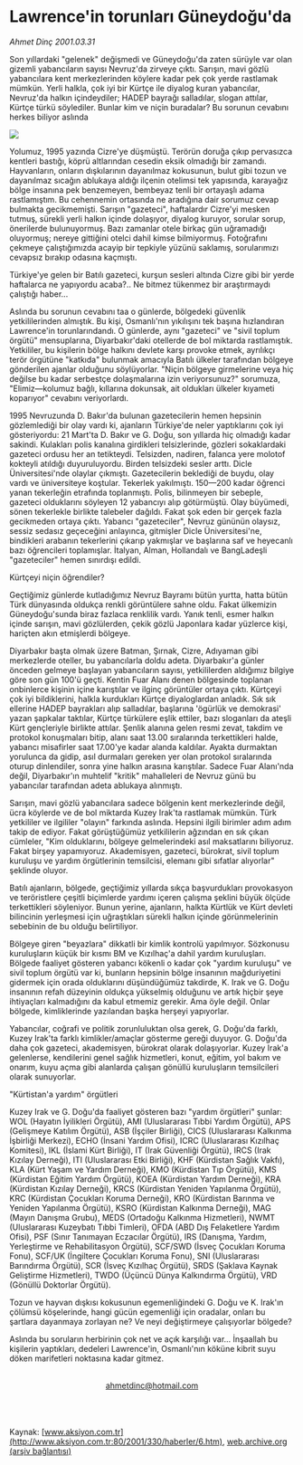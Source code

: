 # Lawrence'in torunları Güneydoğu'da

*Ahmet Dinç 2001.03.31*

<div>
 <p class="spot">
  Son yıllardaki "gelenek"  değişmedi ve Güneydoğu'da  zaten sürüyle var olan gizemli  yabancıların sayısı Nevruz'da zirveye çıktı. Sarışın, mavi  gözlü yabancılara kent  merkezlerinden köylere kadar  pek çok yerde rastlamak  mümkün. Yerli halkla, çok iyi  bir Kürtçe ile diyalog kuran  yabancılar, Nevruz'da halkın  içindeydiler; HADEP bayrağı  salladılar, slogan attılar,  Kürtçe türkü söylediler. Bunlar kim ve niçin buradalar? Bu  sorunun cevabını herkes  biliyor aslında
 </p>
 <p class="metin">
 </p>
 <img border="0" src="/web/20020502033813im_/http://www.aksiyon.com.tr/2001/330/resimler/Lawrence.jpg"/>
 <p class="metin">
  Yolumuz, 1995 yazında Cizre'ye düşmüştü. Terörün doruğa çıkıp pervasızca kentleri bastığı, köprü altlarından cesedin eksik olmadığı bir zamandı. Hayvanların, onların dışkılarının dayanılmaz kokusunun, bulut gibi tozun ve dayanılmaz sıcağın ablukaya aldığı ilçenin otelimsi tek yapısında, karayağız bölge insanına pek benzemeyen, bembeyaz tenli bir ortayaşlı adama rastlamıştım. Bu cehennemin ortasında ne aradığına dair sorumuz cevap bulmakta gecikmemişti. Sarışın "gazeteci", haftalardır Cizre'yi mesken tutmuş, sürekli yerli halkın içinde dolaşıyor, diyalog kuruyor, sorular sorup, önerilerde bulunuyormuş. Bazı zamanlar otele birkaç gün uğramadığı oluyormuş; nereye gittiğini otelci dahil kimse bilmiyormuş. Fotoğrafını çekmeye çalıştığımızda acayip bir tepkiyle yüzünü saklamış, sorularımızı cevapsız bırakıp odasına kaçmıştı.
 </p>
 <p class="metin">
  Türkiye'ye gelen bir Batılı gazeteci, kurşun sesleri altında Cizre gibi bir yerde haftalarca ne yapıyordu acaba?.. Ne bitmez tükenmez bir araştırmaydı çalıştığı haber...
 </p>
 <p class="metin">
  Aslında bu sorunun cevabını taa o günlerde, bölgedeki güvenlik yetkililerinden almıştık. Bu kişi, Osmanlı'nın yıkılışını tek başına hızlandıran Lawrence'in torunlarındandı. O günlerde, aynı "gazeteci" ve "sivil toplum örgütü" mensuplarına, Diyarbakır'daki otellerde de bol miktarda rastlamıştık. Yetkililer, bu kişilerin bölge halkını devlete karşı provoke etmek, ayrılıkçı terör örgütüne "katkıda" bulunmak amacıyla Batılı ülkeler tarafından bölgeye gönderilen ajanlar olduğunu söylüyorlar. "Niçin bölgeye girmelerine veya hiç değilse bu kadar serbestçe dolaşmalarına izin veriyorsunuz?" sorumuza, "Elimiz—kolumuz bağlı, kıllarına dokunsak, ait oldukları ülkeler kıyameti koparıyor" cevabını veriyorlardı.
 </p>
 <p class="metin">
  1995 Nevruzunda D. Bakır'da bulunan gazetecilerin hemen hepsinin gözlemlediği bir olay vardı ki, ajanların Türkiye'de neler yaptıklarını çok iyi gösteriyordu: 21 Mart'ta D. Bakır ve G. Doğu, son yıllarda hiç olmadığı kadar sakindi. Kulakları polis kanalına girdikleri telsizlerinde, gözleri sokaklardaki gazeteci ordusu her an tetikteydi. Telsizden, nadiren, falanca yere molotof kokteyli atıldığı duyuruluyordu. Birden telsizdeki sesler arttı. Dicle Üniversitesi'nde olaylar çıkmıştı. Gazetecilerin beklediği de buydu, olay vardı ve üniversiteye koştular. Tekerlek yakılmıştı. 150—200 kadar öğrenci yanan tekerleğin etrafında toplanmıştı. Polis, bilinmeyen bir sebeple, gazeteci olduklarını söyleyen 12 yabancıyı alıp götürmüştü. Olay büyümedi, sönen tekerlekle birlikte talebeler dağıldı. Fakat şok eden bir gerçek fazla gecikmeden ortaya çıktı. Yabancı "gazeteciler", Nevruz gününün olaysız, sessiz sedasız geçeceğini anlayınca, gitmişler Dicle Üniversitesi'ne, bindikleri arabanın tekerlerini çıkarıp yakmışlar ve başlarına saf ve heyecanlı bazı öğrencileri toplamışlar. İtalyan, Alman, Hollandalı ve BangLadeşli "gazeteciler" hemen sınırdışı edildi.
 </p>
 <p class="arabaslik">
  Kürtçeyi niçin öğrendiler?
 </p>
 <p class="metin">
  Geçtiğimiz günlerde kutladığımız Nevruz Bayramı bütün yurtta, hatta bütün Türk dünyasında oldukça renkli görüntülere sahne oldu. Fakat ülkemizin Güneydoğu'sunda biraz fazlaca renklilik vardı. Yanık tenli, esmer halkın içinde sarışın, mavi gözlülerden, çekik gözlü Japonlara kadar yüzlerce kişi, hariçten akın etmişlerdi bölgeye.
 </p>
 <p class="metin">
  Diyarbakır başta olmak üzere Batman, Şırnak, Cizre, Adıyaman gibi merkezlerde oteller, bu yabancılarla doldu adeta. Diyarbakır'a günler önceden gelmeye başlayan yabancıların sayısı, yetkililerden aldığımız bilgiye göre son gün 100'ü geçti. Kentin Fuar Alanı denen bölgesinde toplanan onbinlerce kişinin içine karıştılar ve ilginç görüntüler ortaya çıktı. Kürtçeyi çok iyi bildiklerini, halkla kurdukları Kürtçe diyaloglardan anladık. Sık sık ellerine HADEP bayrakları alıp salladılar, başlarına 'ögürlük ve demokrasi' yazan şapkalar taktılar, Kürtçe türkülere eşlik ettiler, bazı sloganları da ateşli Kürt gençleriyle birlikte attılar. Şenlik alanına gelen resmi zevat, takdim ve protokol konuşmaları bitip, alanı saat 13.00 sıralarında terkettikleri halde, yabancı misafirler saat 17.00'ye kadar alanda kaldılar. Ayakta durmaktan yorulunca da gidip, asıl durmaları gereken yer olan protokol sıralarında oturup dinlendiler, sonra yine halkın arasına karıştılar. Sadece Fuar Alanı'nda değil, Diyarbakır'ın muhtelif "kritik" mahalleleri de Nevruz günü bu yabancılar tarafından adeta ablukaya alınmıştı.
 </p>
 <p class="metin">
  Sarışın, mavi gözlü yabancılara sadece bölgenin kent merkezlerinde değil, ücra köylerde ve de bol miktarda Kuzey Irak'ta rastlamak mümkün. Türk yetkililer ve ilgililer "olayın" farkında aslında. Hepsini ilgili birimler adım adım takip de ediyor. Fakat görüştüğümüz yetkililerin ağzından en sık çıkan cümleler, "Kim olduklarını, bölgeye gelmelerindeki asıl maksatlarını biliyoruz. Fakat birşey yapamıyoruz. Akademisyen, gazeteci, bürokrat, sivil toplum kuruluşu ve yardım örgütlerinin temsilcisi, elemanı gibi sıfatlar alıyorlar" şeklinde oluyor.
 </p>
 <p class="metin">
  Batılı ajanların, bölgede, geçtiğimiz yıllarda sıkça başvurdukları provokasyon ve teröristlere çeşitli biçimlerde yardımı içeren çalışma şeklini büyük ölçüde terkettikleri söyleniyor. Bunun yerine, ajanların, halkta Kürtlük ve Kürt devleti bilincinin yerleşmesi için uğraştıkları sürekli halkın içinde görünmelerinin sebebinin de bu olduğu belirtiliyor.
 </p>
 <p class="metin">
  Bölgeye giren "beyazlara" dikkatli bir kimlik kontrolü yapılmıyor. Sözkonusu kuruluşların küçük bir kısmı BM ve Kızılhaç'a dahil yardım kuruluşları. Bölgede faaliyet gösteren yabancı kökenli o kadar çok "yardım kuruluşu" ve sivil toplum örgütü var ki, bunların hepsinin bölge insanının mağduriyetini gidermek için orada olduklarını düşündüğümüz takdirde, K. Irak ve G. Doğu insanının refah düzeyinin oldukça yükselmiş olduğunu ve artık hiçbir şeye ihtiyaçları kalmadığını da kabul etmemiz gerekir. Ama öyle değil. Onlar bölgede, kimliklerinde yazılandan başka herşeyi yapıyorlar.
 </p>
 <p class="metin">
  Yabancılar, coğrafi ve politik zorunluluktan olsa gerek, G. Doğu'da farklı, Kuzey Irak'ta farklı kimlikler/amaçlar gösterme gereği duyuyor. G. Doğu'da daha çok gazeteci, akademisyen, bürokrat olarak dolaşıyorlar. Kuzey Irak'a gelenlerse, kendilerini genel sağlık hizmetleri, konut, eğitim, yol bakım ve onarım, kuyu açma gibi alanlarda çalışan gönüllü kuruluşların temsilcileri olarak sunuyorlar.
 </p>
 <p class="arabaslik">
  "Kürtistan'a yardım" örgütleri
 </p>
 <p class="metin">
  Kuzey Irak ve G. Doğu'da faaliyet gösteren bazı "yardım örgütleri" şunlar: WOL (Hayatın İyilikleri Örgütü), AMI (Uluslararası Tıbbi Yardım Örgütü), APS (Gelişmeye Katılım Örgütü), ASB (İşçiler Birliği), CICS (Uluslararası Kalkınma İşbirliği Merkezi), ECHO (İnsani Yardım Ofisi), ICRC (Uluslararası Kızılhaç Komitesi), IKL (İslami Kürt Birliği), IT (Irak Güvenliği Örgütü), IRCS (Irak Kızılay Derneği), ITI (Uluslararası Etki Birliği), KHF (Kürdistan Sağlık Vakfı), KLA (Kürt Yaşam ve Yardım Derneği), KMO (Kürdistan Tıp Örgütü), KMS (Kürdistan Eğitim Yardım Örgütü), KOEA (Kürdistan Yardım Derneği), KRA (Kürdistan Kızılay Derneği), KRCS (Kürdistan Yeniden Yapılanma Örgütü), KRC (Kürdistan Çocukları Koruma Derneği), KRO (Kürdistan Barınma ve Yeniden Yapılanma Örgütü), KSRO (Kürdistan Kalkınma Derneği), MAG (Mayın Danışma Grubu), MEDS (Ortadoğu Kalkınma Hizmetleri), NWMT (Uluslararası Kuzeybatı Tıbbi Timleri), OFDA (ABD Dış Felaketlere Yardım Ofisi), PSF (Sınır Tanımayan Eczacılar Örgütü), IRS (Danışma, Yardım, Yerleştirme ve Rehabilitasyon Örgütü), SCF/SWD (İsveç Çocukları Koruma Fonu), SCF/UK (İngiltere Çocukları Koruma Fonu), SNI (Uluslararası Barındırma Örgütü), SCR (İsveç Kızılhaç Örgütü), SRDS (Şaklava Kaynak Geliştirme Hizmetleri), TWDO (Üçüncü Dünya Kalkındırma Örgütü), VRD (Gönüllü Doktorlar Örgütü).
 </p>
 <p class="metin">
  Tozun ve hayvan dışkısı kokusunun egemenliğindeki G. Doğu ve K. Irak'ın çölümsü köşelerinde, hangi gücün egemenliği için oradalar, onları bu şartlara dayanmaya zorlayan ne? Ve neyi değiştirmeye çalışıyorlar bölgede?
 </p>
 <p class="metin">
  Aslında bu soruların herbirinin çok net ve açık karşılığı var... İnşaallah bu kişilerin yaptıkları, dedeleri Lawrence'in, Osmanlı'nın köküne kibrit suyu döken marifetleri noktasına kadar gitmez.
 </p>
 <br/>
 <center>
  <a class="anaorta" href="http://web.archive.org/web/20020502033813/mailto:ahmetdinc@hotmail.com">
   ahmetdinc@hotmail.com
  </a>
 </center>
 <br/>
 <br/>
 <br/>
</div>

Kaynak: [www.aksiyon.com.tr](http://www.aksiyon.com.tr:80/2001/330/haberler/6.htm), [web.archive.org (arşiv bağlantısı)](http://web.archive.org/web/20020502033813/http://www.aksiyon.com.tr:80/2001/330/haberler/6.htm)
